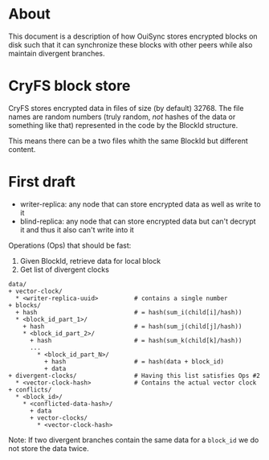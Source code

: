 
# About

This document is a description of how OuiSync stores encrypted blocks on disk
such that it can synchronize these blocks with other peers while also maintain
divergent branches.

# CryFS block store

CryFS stores encrypted data in files of size (by default) 32768. The file names
are random numbers (truly random, _not_ hashes of the data or something like
that) represented in the code by the BlockId structure. 

This means there can be a two files whith the same BlockId but different content.

# First draft

* writer-replica: any node that can store encrypted data as well as write to it
* blind-replica: any node that can store encrypted data but can't decrypt it
  and thus it also can't write into it

Operations (Ops) that should be fast:
  1. Given BlockId, retrieve data for local block
  2. Get list of divergent clocks

```
data/
+ vector-clock/
  * <writer-replica-uuid>          # contains a single number
+ blocks/
  + hash                           # = hash(sum_i(child[i]/hash))
  * <block_id_part_1>/
    + hash                         # = hash(sum_j(child[j]/hash))
    * <block_id_part_2>/
      + hash                       # = hash(sum_k(child[k]/hash))
      ...
        * <block_id_part_N>/
          + hash                   # = hash(data + block_id)
          + data
+ divergent-clocks/                # Having this list satisfies Ops #2
  * <vector-clock-hash>            # Contains the actual vector clock
+ conflicts/
  * <block_id>/
    * <conflicted-data-hash>/
      + data
      + vector-clocks/
        * <vector-clock-hash>
```

Note: If two divergent branches contain the same data for a `block_id`
we do not store the data twice.

